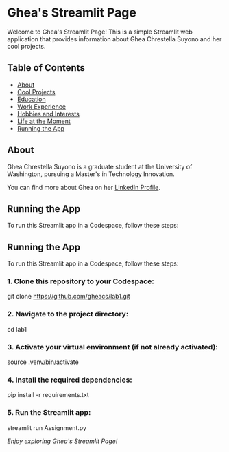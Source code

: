 # Ghea's Streamlit Page

Welcome to Ghea's Streamlit Page! This is a simple Streamlit web application that provides information about Ghea Chrestella Suyono and her cool projects.

## Table of Contents

- [About](#about)
- [Cool Projects](#cool-projects)
- [Education](#education)
- [Work Experience](#work-experience)
- [Hobbies and Interests](#hobbies-and-interests)
- [Life at the Moment](#life-at-the-moment)
- [Running the App](#running-the-app)

## About

Ghea Chrestella Suyono is a graduate student at the University of Washington, pursuing a Master's in Technology Innovation.

You can find more about Ghea on her [LinkedIn Profile](https://www.linkedin.com/in/suyonoghea/).

## Running the App

To run this Streamlit app in a Codespace, follow these steps:

## Running the App

To run this Streamlit app in a Codespace, follow these steps:


### 1. Clone this repository to your Codespace:
git clone https://github.com/gheacs/lab1.git

### 2. Navigate to the project directory:
cd lab1

### 3. Activate your virtual environment (if not already activated):
source .venv/bin/activate

### 4. Install the required dependencies:
pip install -r requirements.txt

### 5. Run the Streamlit app:
streamlit run Assignment.py

*Enjoy exploring Ghea's Streamlit Page!*